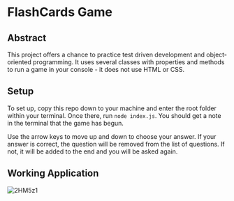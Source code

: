 # FlashCards Game

## Abstract

This project offers a chance to practice test driven development and object-oriented programming.  It uses several classes with properties and methods to run a game in your console - it does not use HTML or CSS.

## Setup

To set up, copy this repo down to your machine and enter the root folder within your terminal.  Once there, run `node index.js`.  You should get a note in the terminal that the game has begun.

Use the arrow keys to move up and down to choose your answer.  If your answer is correct, the question will be removed from the list of questions.  If not, it will be added to the end and you will be asked again.

## Working Application

![2HM5z1](https://i.makeagif.com/media/10-03-2019/2HM5z1.gif)
